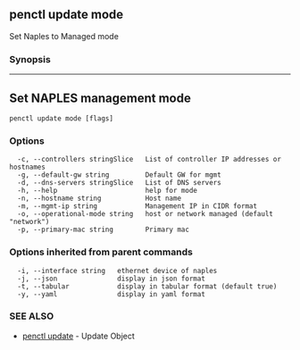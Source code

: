 ## penctl update mode

Set Naples to Managed mode

### Synopsis



----------------------------
 Set NAPLES management mode 
----------------------------


```
penctl update mode [flags]
```

### Options

```
  -c, --controllers stringSlice   List of controller IP addresses or hostnames
  -g, --default-gw string         Default GW for mgmt
  -d, --dns-servers stringSlice   List of DNS servers
  -h, --help                      help for mode
  -n, --hostname string           Host name
  -m, --mgmt-ip string            Management IP in CIDR format
  -o, --operational-mode string   host or network managed (default "network")
  -p, --primary-mac string        Primary mac
```

### Options inherited from parent commands

```
  -i, --interface string   ethernet device of naples
  -j, --json               display in json format
  -t, --tabular            display in tabular format (default true)
  -y, --yaml               display in yaml format
```

### SEE ALSO
* [penctl update](penctl_update.md)	 - Update Object

